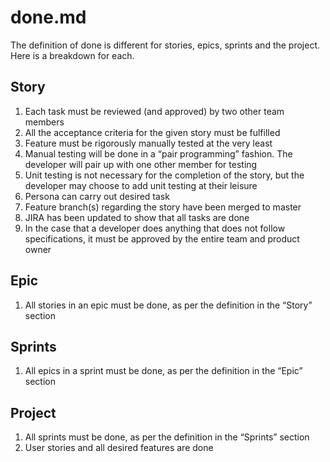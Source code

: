 # done.md

The definition of done is different for stories, epics, sprints and the project. Here is a breakdown for each.

## Story
1. Each task must be reviewed (and approved) by two other team members 
2. All the acceptance criteria for the given story must be fulfilled 
3. Feature must be rigorously manually tested at the very least 
4. Manual testing will be done in a “pair programming” fashion. The developer will pair up with one other member for testing 
5. Unit testing is not necessary for the completion of the story, but the developer may choose to add unit testing at their leisure
6. Persona can carry out desired task
7. Feature branch(s) regarding the story have been merged to master
8. JIRA has been updated to show that all tasks are done
9. In the case that a developer does anything that does not follow specifications, it must be approved by the entire team and product owner

## Epic
1. All stories in an epic must be done, as per the definition in the “Story” section

## Sprints
1. All epics in a sprint must be done, as per the definition in the “Epic” section

## Project
1. All sprints must be done, as per the definition in the “Sprints” section
2. User stories and all desired features are done
